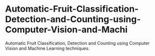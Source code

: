 # Automatic-Fruit-Classification-Detection-and-Counting-using-Computer-Vision-and-Machi
Automatic   Fruit   Classification,   Detection   and   Counting   using   Computer Vision and Machine Learning techniques. 
